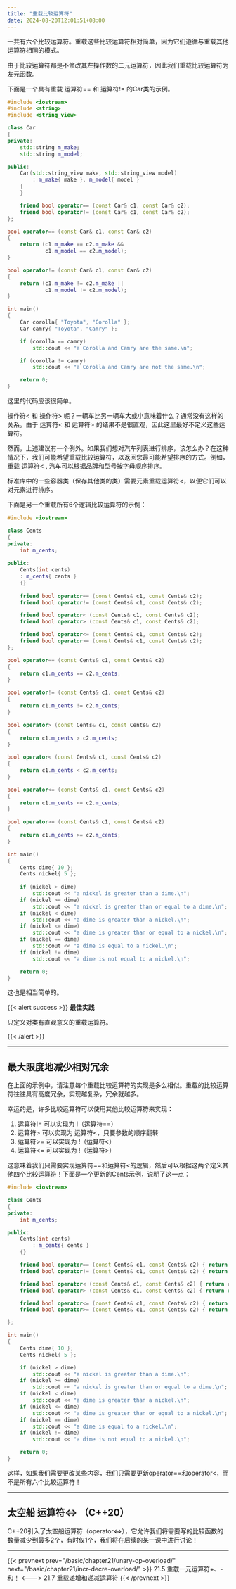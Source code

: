 ```yaml
---
title: "重载比较运算符"
date: 2024-08-20T12:01:51+08:00
---
```


一共有六个比较运算符。重载这些比较运算符相对简单，因为它们遵循与重载其他运算符相同的模式。

由于比较运算符都是不修改其左操作数的二元运算符，因此我们重载比较运算符为友元函数。

下面是一个具有重载 运算符== 和 运算符!= 的Car类的示例。

```C++
#include <iostream>
#include <string>
#include <string_view>

class Car
{
private:
    std::string m_make;
    std::string m_model;

public:
    Car(std::string_view make, std::string_view model)
        : m_make{ make }, m_model{ model }
    {
    }

    friend bool operator== (const Car& c1, const Car& c2);
    friend bool operator!= (const Car& c1, const Car& c2);
};

bool operator== (const Car& c1, const Car& c2)
{
    return (c1.m_make == c2.m_make &&
            c1.m_model == c2.m_model);
}

bool operator!= (const Car& c1, const Car& c2)
{
    return (c1.m_make != c2.m_make ||
            c1.m_model != c2.m_model);
}

int main()
{
    Car corolla{ "Toyota", "Corolla" };
    Car camry{ "Toyota", "Camry" };

    if (corolla == camry)
        std::cout << "a Corolla and Camry are the same.\n";

    if (corolla != camry)
        std::cout << "a Corolla and Camry are not the same.\n";

    return 0;
}
```

这里的代码应该很简单。

操作符\< 和 操作符\> 呢？一辆车比另一辆车大或小意味着什么？通常没有这样的关系。由于 运算符\< 和 运算符\> 的结果不是很直观，因此这里最好不定义这些运算符。

然而，上述建议有一个例外。如果我们想对汽车列表进行排序，该怎么办？在这种情况下，我们可能希望重载比较运算符，以返回您最可能希望排序的方式。例如，重载 运算符\< , 汽车可以根据品牌和型号按字母顺序排序。

标准库中的一些容器类（保存其他类的类）需要元素重载运算符<，以便它们可以对元素进行排序。

下面是另一个重载所有6个逻辑比较运算符的示例：

```C++
#include <iostream>

class Cents
{
private:
    int m_cents;
 
public:
    Cents(int cents)
	: m_cents{ cents }
	{}
 
    friend bool operator== (const Cents& c1, const Cents& c2);
    friend bool operator!= (const Cents& c1, const Cents& c2);

    friend bool operator< (const Cents& c1, const Cents& c2);
    friend bool operator> (const Cents& c1, const Cents& c2);

    friend bool operator<= (const Cents& c1, const Cents& c2);
    friend bool operator>= (const Cents& c1, const Cents& c2);
};

bool operator== (const Cents& c1, const Cents& c2)
{
    return c1.m_cents == c2.m_cents;
}

bool operator!= (const Cents& c1, const Cents& c2)
{
    return c1.m_cents != c2.m_cents;
}

bool operator> (const Cents& c1, const Cents& c2)
{
    return c1.m_cents > c2.m_cents;
}

bool operator< (const Cents& c1, const Cents& c2)
{
    return c1.m_cents < c2.m_cents;
}

bool operator<= (const Cents& c1, const Cents& c2)
{
    return c1.m_cents <= c2.m_cents;
}

bool operator>= (const Cents& c1, const Cents& c2)
{
    return c1.m_cents >= c2.m_cents;
}

int main()
{
    Cents dime{ 10 };
    Cents nickel{ 5 };
 
    if (nickel > dime)
        std::cout << "a nickel is greater than a dime.\n";
    if (nickel >= dime)
        std::cout << "a nickel is greater than or equal to a dime.\n";
    if (nickel < dime)
        std::cout << "a dime is greater than a nickel.\n";
    if (nickel <= dime)
        std::cout << "a dime is greater than or equal to a nickel.\n";
    if (nickel == dime)
        std::cout << "a dime is equal to a nickel.\n";
    if (nickel != dime)
        std::cout << "a dime is not equal to a nickel.\n";

    return 0;
}
```

这也是相当简单的。

{{< alert success >}}
**最佳实践**

只定义对类有直观意义的重载运算符。

{{< /alert >}}

***
## 最大限度地减少相对冗余

在上面的示例中，请注意每个重载比较运算符的实现是多么相似。重载的比较运算符往往具有高度冗余，实现越复杂，冗余就越多。

幸运的是，许多比较运算符可以使用其他比较运算符来实现：

1. 运算符!= 可以实现为 !（运算符==）
2. 运算符> 可以实现为 运算符<，只要参数的顺序翻转
3. 运算符>= 可以实现为  !（运算符<）
4. 运算符<= 可以实现为  !（运算符>）


这意味着我们只需要实现运算符==和运算符<的逻辑，然后可以根据这两个定义其他四个比较运算符！下面是一个更新的Cents示例，说明了这一点：

```C++
#include <iostream>

class Cents
{
private:
    int m_cents;

public:
    Cents(int cents)
        : m_cents{ cents }
    {}

    friend bool operator== (const Cents& c1, const Cents& c2) { return c1.m_cents == c2.m_cents; }
    friend bool operator!= (const Cents& c1, const Cents& c2) { return !(operator==(c1, c2)); }

    friend bool operator< (const Cents& c1, const Cents& c2) { return c1.m_cents < c2.m_cents; }
    friend bool operator> (const Cents& c1, const Cents& c2) { return operator<(c2, c1); }

    friend bool operator<= (const Cents& c1, const Cents& c2) { return !(operator>(c1, c2)); }
    friend bool operator>= (const Cents& c1, const Cents& c2) { return !(operator<(c1, c2)); }

};

int main()
{
    Cents dime{ 10 };
    Cents nickel{ 5 };

    if (nickel > dime)
        std::cout << "a nickel is greater than a dime.\n";
    if (nickel >= dime)
        std::cout << "a nickel is greater than or equal to a dime.\n";
    if (nickel < dime)
        std::cout << "a dime is greater than a nickel.\n";
    if (nickel <= dime)
        std::cout << "a dime is greater than or equal to a nickel.\n";
    if (nickel == dime)
        std::cout << "a dime is equal to a nickel.\n";
    if (nickel != dime)
        std::cout << "a dime is not equal to a nickel.\n";

    return 0;
}
```

这样，如果我们需要更改某些内容，我们只需要更新operator==和operator<，而不是所有六个比较运算符！

***
## 太空船 运算符<=>  （C++20）

C++20引入了太空船运算符（operator\<=\>），它允许我们将需要写的比较函数的数量减少到最多2个，有时仅1个，我们将在后续的某一课中进行讨论！

***

{{< prevnext prev="/basic/chapter21/unary-op-overload/" next="/basic/chapter21/incr-decre-overload/" >}}
21.5 重载一元运算符+、-和！
<--->
21.7 重载递增和递减运算符
{{< /prevnext >}}
